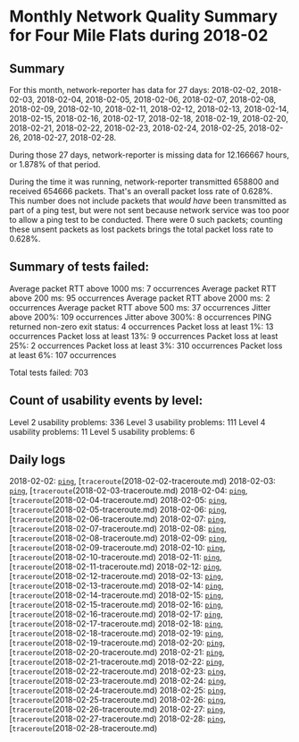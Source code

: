 # Monthly Network Quality Summary for Four Mile Flats during 2018-02

## Summary 

For this month, network-reporter has data for 27 days: 2018-02-02, 2018-02-03, 2018-02-04, 2018-02-05, 2018-02-06, 2018-02-07, 2018-02-08, 2018-02-09, 2018-02-10, 2018-02-11, 2018-02-12, 2018-02-13, 2018-02-14, 2018-02-15, 2018-02-16, 2018-02-17, 2018-02-18, 2018-02-19, 2018-02-20, 2018-02-21, 2018-02-22, 2018-02-23, 2018-02-24, 2018-02-25, 2018-02-26, 2018-02-27, 2018-02-28.
    
During those 27 days, network-reporter is missing data for 12.166667 hours, or 1.878% of that period.    

During the time it was running, network-reporter transmitted 658800 and received 654666 packets. That's an overall packet 
loss rate of 0.628%. This number does not include packets that *would have* been transmitted as part of a ping test, 
but were not sent because network service was too poor to allow a ping test to be conducted. There were 0 such 
packets; counting these unsent packets as lost packets brings the total packet loss rate to 0.628%.

## Summary of tests failed:

Average packet RTT above 1000 ms: 7 occurrences
Average packet RTT above 200 ms: 95 occurrences
Average packet RTT above 2000 ms: 2 occurrences
Average packet RTT above 500 ms: 37 occurrences
Jitter above 200%: 109 occurrences
Jitter above 300%: 8 occurrences
PING returned non-zero exit status: 4 occurrences
Packet loss at least 1%: 13 occurrences
Packet loss at least 13%: 9 occurrences
Packet loss at least 25%: 2 occurrences
Packet loss at least 3%: 310 occurrences
Packet loss at least 6%: 107 occurrences

Total tests failed: 703


## Count of usability events by level:

Level 2 usability problems: 336
Level 3 usability problems: 111
Level 4 usability problems: 11
Level 5 usability problems: 6



## Daily logs


2018-02-02: [<code>ping</code>](2018-02-02.md), [<code>traceroute</code>(2018-02-02-traceroute.md)
2018-02-03: [<code>ping</code>](2018-02-03.md), [<code>traceroute</code>(2018-02-03-traceroute.md)
2018-02-04: [<code>ping</code>](2018-02-04.md), [<code>traceroute</code>(2018-02-04-traceroute.md)
2018-02-05: [<code>ping</code>](2018-02-05.md), [<code>traceroute</code>(2018-02-05-traceroute.md)
2018-02-06: [<code>ping</code>](2018-02-06.md), [<code>traceroute</code>(2018-02-06-traceroute.md)
2018-02-07: [<code>ping</code>](2018-02-07.md), [<code>traceroute</code>(2018-02-07-traceroute.md)
2018-02-08: [<code>ping</code>](2018-02-08.md), [<code>traceroute</code>(2018-02-08-traceroute.md)
2018-02-09: [<code>ping</code>](2018-02-09.md), [<code>traceroute</code>(2018-02-09-traceroute.md)
2018-02-10: [<code>ping</code>](2018-02-10.md), [<code>traceroute</code>(2018-02-10-traceroute.md)
2018-02-11: [<code>ping</code>](2018-02-11.md), [<code>traceroute</code>(2018-02-11-traceroute.md)
2018-02-12: [<code>ping</code>](2018-02-12.md), [<code>traceroute</code>(2018-02-12-traceroute.md)
2018-02-13: [<code>ping</code>](2018-02-13.md), [<code>traceroute</code>(2018-02-13-traceroute.md)
2018-02-14: [<code>ping</code>](2018-02-14.md), [<code>traceroute</code>(2018-02-14-traceroute.md)
2018-02-15: [<code>ping</code>](2018-02-15.md), [<code>traceroute</code>(2018-02-15-traceroute.md)
2018-02-16: [<code>ping</code>](2018-02-16.md), [<code>traceroute</code>(2018-02-16-traceroute.md)
2018-02-17: [<code>ping</code>](2018-02-17.md), [<code>traceroute</code>(2018-02-17-traceroute.md)
2018-02-18: [<code>ping</code>](2018-02-18.md), [<code>traceroute</code>(2018-02-18-traceroute.md)
2018-02-19: [<code>ping</code>](2018-02-19.md), [<code>traceroute</code>(2018-02-19-traceroute.md)
2018-02-20: [<code>ping</code>](2018-02-20.md), [<code>traceroute</code>(2018-02-20-traceroute.md)
2018-02-21: [<code>ping</code>](2018-02-21.md), [<code>traceroute</code>(2018-02-21-traceroute.md)
2018-02-22: [<code>ping</code>](2018-02-22.md), [<code>traceroute</code>(2018-02-22-traceroute.md)
2018-02-23: [<code>ping</code>](2018-02-23.md), [<code>traceroute</code>(2018-02-23-traceroute.md)
2018-02-24: [<code>ping</code>](2018-02-24.md), [<code>traceroute</code>(2018-02-24-traceroute.md)
2018-02-25: [<code>ping</code>](2018-02-25.md), [<code>traceroute</code>(2018-02-25-traceroute.md)
2018-02-26: [<code>ping</code>](2018-02-26.md), [<code>traceroute</code>(2018-02-26-traceroute.md)
2018-02-27: [<code>ping</code>](2018-02-27.md), [<code>traceroute</code>(2018-02-27-traceroute.md)
2018-02-28: [<code>ping</code>](2018-02-28.md), [<code>traceroute</code>(2018-02-28-traceroute.md)
